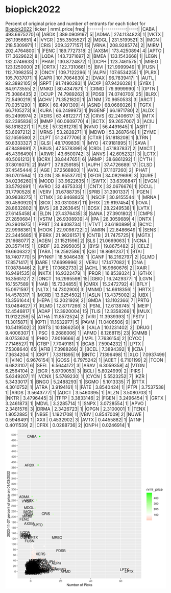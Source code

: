 # biopick2022
Percent of original price and number of entrants for each ticket for [Biopick2022](https://twitter.com/hashtag/Biopick2022)
|ticker |  nrml_price| freq|
|:------|-----------:|----:|
|CABA   | 493.6675270|    6|
|ARDX   | 389.0909197|    5|
|ADMA   | 274.1134823|    1|
|VKTX   | 261.1956651|    4|
|VYGR   | 255.3505527|    2|
|MDGL   | 231.5199521|    3|
|IMGN   | 218.5309971|    1|
|CRIS   | 209.3277157|   15|
|VRNA   | 208.9285774|    2|
|MIRM   | 202.4764800|    1|
|FENC   | 189.7727318|    2|
|AXSM   | 173.4250894|    4|
|APTO   | 171.3629622|    8|
|LQDA   | 143.7371697|    2|
|BMEA   | 133.1543668|    1|
|LEGN   | 132.0746633|    1|
|PHAR   | 130.8724872|    1|
|DCPH   | 123.7461575|    1|
|MREO   | 123.1250000|   21|
|ORTX   | 122.7310661|    5|
|BIVI   | 121.9999949|    1|
|FUSN   | 112.7098255|    2|
|ONCY   | 109.7122296|    1|
|ALPN   | 107.6534255|    1|
|PLRX   | 105.7037071|    1|
|CAPR   | 101.7064830|    2|
|DVAX   |  96.7839417|    1|
|AUTL   |  92.3892105|    9|
|SRPT   |  91.7490283|    1|
|ACXP   |  87.9426028|    1|
|SYBX   |  84.9173555|    2|
|MNKD   |  80.4347871|    1|
|CRMD   |  79.9999990|    1|
|OPTN   |  75.3086435|    2|
|OCUP   |  74.7989262|    3|
|PDSB   |  74.0740706|   25|
|BLRX   |  72.5490219|    1|
|ACHV   |  71.3521820|    1|
|ATNM   |  70.9650533|    3|
|ARCT   |  70.0351290|    1|
|IBRX   |  69.4901309|    4|
|ASND   |  68.0666026|    1|
|TGTX   |  66.7105273|    9|
|KURA   |  66.2499973|    1|
|NGENF  |  66.1971780|    2|
|ALDX   |  65.2499974|    2|
|XERS   |  63.4812277|   12|
|CRVS   |  62.2406617|    3|
|IMTX   |  62.2395836|    2|
|IMMP   |  60.0609770|    4|
|BCTX   |  59.2657007|    3|
|ACIU   |  58.1818227|    1|
|PLSE   |  57.3261278|    1|
|NVNO   |  56.4491645|    1|
|ASRT   |  53.6697212|    2|
|MRNS   |  53.2828271|    1|
|MDWD   |  53.2687648|    1|
|ZYME   |  52.1659580|    2|
|CLPT   |  51.2477706|    3|
|CTXR   |  51.1818208|    1|
|LTRN   |  50.8333327|    3|
|GLSI   |  48.1709836|    1|
|MYO    |  47.9181895|    1|
|SAVA   |  47.8489691|    7|
|ABUS   |  47.5578399|    8|
|CRDL   |  47.1837837|    2|
|MXCT   |  45.4396490|    1|
|ARWR   |  43.6500742|    3|
|ANVS   |  42.6052321|    3|
|LCTX   |  40.5061213|    1|
|BCRX   |  38.8447651|    6|
|ARMP   |  38.6861292|    1|
|CYTH   |  37.8016075|    2|
|RAPT   |  37.6259185|    1|
|AUPH   |  37.4726689|   17|
|CLSD   |  37.4545444|    2|
|AGE    |  37.2568800|    1|
|AVXL   |  37.1107260|    2|
|PHAT   |  36.0701564|    1|
|CLGN   |  35.9553770|    1|
|XFOR   |  34.0829698|    3|
|QURE   |  34.0236260|    1|
|MODD   |  33.9622635|    1|
|SWTX   |  33.6398847|    1|
|EVGN   |  33.5792691|    1|
|AVRO   |  32.4675333|    1|
|CNTX   |  32.0676676|    1|
|OCUL   |  31.7790528|    8|
|VERV   |  31.6788735|    1|
|SPRB   |  31.3901337|    1|
|PGEN   |  30.9838275|    1|
|CTMX   |  30.9468835|    1|
|NSCIF  |  30.9155544|    1|
|MRNA   |  30.4590920|    1|
|SIOX   |  30.0310087|   11|
|IFRX   |  29.6197454|    1|
|IOVA   |  28.8632802|    1|
|BVS    |  28.2263645|    1|
|BDSX   |  28.2249538|    1|
|LVTX   |  27.6145458|    4|
|ELDN   |  27.4376435|    3|
|SANA   |  27.3901802|    1|
|CMPS   |  27.2850684|    1|
|VSTM   |  26.9308939|    4|
|IPA    |  26.3059689|    4|
|ONTX   |  26.2901975|    1|
|PPBT   |  24.9408734|    1|
|VTVT   |  23.6180899|    3|
|BCYC   |  22.9998361|    1|
|HOOK   |  22.9098722|    2|
|AMRN   |  22.8486649|    1|
|SENS   |  22.3445685|    1|
|FBRX   |  21.9626157|    1|
|CNTB   |  21.7475725|    1|
|MGTX   |  21.1668077|    2|
|AGEN   |  21.1521596|    2|
|SLS    |  21.0669063|    1|
|NCNA   |  20.3571415|    1|
|CRDF   |  20.2995005|    3|
|BYSI   |  19.8675482|    2|
|CELZ   |  19.6606322|    1|
|TARA   |  19.2592586|    1|
|QSI    |  18.8691237|    1|
|BTAI   |  18.7407770|    5|
|PYNKF  |  18.5046438|    1|
|CANF   |  18.2162797|    2|
|GLMD   |  17.8571417|    1|
|DARE   |  17.6699996|    2|
|VERU   |  17.1477082|    1|
|DNA    |  17.0878446|    2|
|LIFE   |  17.0682733|    2|
|ACHL   |  16.9660676|    2|
|XAIR   |  16.9491535|    8|
|NKTX   |  16.9322479|    1|
|PRQR   |  16.8539324|    3|
|GTHX   |  16.3565127|    2|
|ONCT   |  16.2995598|   15|
|GBIO   |  16.2429377|    1|
|LGVN   |  16.1557589|    1|
|INAB   |  15.7334855|    1|
|CMRX   |  15.2472792|    4|
|BFLY   |  15.0971597|    1|
|NLTX   |  14.7302900|    3|
|MNMD   |  14.6618356|    1|
|HRTX   |  14.4578317|    1|
|MCRB   |  13.6254502|    1|
|ASLN   |  13.4375002|    2|
|UBX    |  13.3561644|    1|
|HEPA   |  13.2021929|    2|
|GMDA   |  13.1102366|    7|
|PRTG   |  13.0484627|    7|
|RLMD   |  12.8717266|    3|
|PSNL   |  12.6138745|    1|
|MEIP   |  12.4546817|    1|
|ADAP   |  12.3920004|   15|
|TLIS   |  12.3358269|    1|
|IMUX   |  11.9122259|    5|
|ATHA   |  11.8572524|    2|
|VIRI   |  11.3939393|    1|
|PSTV   |  11.3015871|    1|
|KPTI   |  11.1632977|    5|
|PAVM   |  11.0406506|    9|
|IKT    |  10.5419502|    2|
|GRTS   |  10.1866250|    8|
|KALA   |  10.1231402|    2|
|DRUG   |   9.4006307|    1|
|IPSC   |   9.2686006|    1|
|AFMD   |   8.1268115|   23|
|CMMB   |   8.0753624|    1|
|PHIO   |   7.9016666|    4|
|IMPL   |   7.7636154|    2|
|CYCC   |   7.7146527|   11|
|GTBP   |   7.7049181|    1|
|BCAB   |   7.5904232|    1|
|LPTX   |   7.5308640|   65|
|AFIB   |   7.3988266|    3|
|BCEL   |   7.3894392|    1|
|KZIA   |   7.3634204|    1|
|CKPT   |   7.3311895|    9|
|BNTC   |   7.1396498|    1|
|XLO    |   7.0937499|    1|
|VINC   |   6.9676154|    1|
|GOSS   |   6.7975242|    1|
|ACET   |   6.7101199|    2|
|TCON   |   6.6823107|    6|
|SEEL   |   6.5644172|    3|
|ARAV   |   6.3059358|    4|
|VTGN   |   6.2564104|    2|
|EIGR   |   5.8709053|    3|
|BCLI   |   5.8024999|    2|
|PIRS   |   5.6349207|   11|
|VCNX   |   5.5769230|    1|
|CYCN   |   5.5523252|    7|
|KZR    |   5.3433017|    1|
|BNGO   |   5.2488293|    1|
|SGMO   |   5.1013335|    7|
|BTTX   |   4.3010752|    1|
|ATRA   |   3.9194161|    1|
|FATE   |   3.8540424|    1|
|PTPI   |   3.7537538|    1|
|ARDS   |   3.5643777|    1|
|ADCT   |   3.5460395|    1|
|ALZN   |   3.5080703|    1|
|NKTR   |   3.4796445|    3|
|TFFP   |   3.3833146|    2|
|FGEN   |   3.2496454|    1|
|GRTX   |   3.2461873|    1|
|MDVL   |   3.2285714|    1|
|SNPX   |   3.0728554|    1|
|APVO   |   2.3481576|    3|
|DRMA   |   2.3426723|    1|
|OPGN   |   2.3100001|    1|
|TENX   |   1.8052885|    1|
|NBSE   |   1.1921708|    1|
|VBIV   |   0.8547009|    2|
|NUWE   |   0.5946491|    1|
|XXII   |   0.4532902|    3|
|AVTX   |   0.4455882|    1|
|ATNF   |   0.4011539|    2|
|CFRX   |   0.0288736|    2|
|ONPH   |   0.0246914|    1|
![retvspicks](biopicks.png?raw=true)
